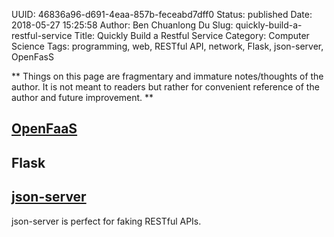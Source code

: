 UUID: 46836a96-d691-4eaa-857b-feceabd7dff0
Status: published
Date: 2018-05-27 15:25:58
Author: Ben Chuanlong Du
Slug: quickly-build-a-restful-service
Title: Quickly Build a Restful Service
Category: Computer Science
Tags: programming, web, RESTful API, network, Flask, json-server, OpenFasS

**
Things on this page are
fragmentary and immature notes/thoughts of the author.
It is not meant to readers
but rather for convenient reference of the author and future improvement.
**

## [OpenFaaS](https://github.com/openfaas/faas)


## Flask

## [json-server](https://github.com/typicode/json-server)

json-server is perfect for faking RESTful APIs.
